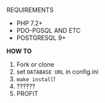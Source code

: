 REQUIREMENTS
* PHP 7.2+
* PDO-PGSQL AND ETC
* POSTGRESQL 9+

**HOW TO**

1. Fork or clone
3. set `DATABASE URL` in config.ini
2. `make install`!
5. ??????
6. PROFIT
